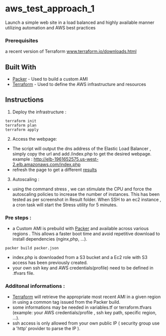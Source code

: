 # aws_test_approach_1
Launch a simple web site in a load balanced and highly available manner utilizing automation and AWS best practices


### Prerequisites
a recent version of Terraform
www.terraform.io/downloads.html 

## Built With

* [Packer](https://www.packer.io) - Used to build a custom AMI 
* [Terraform](https://www.terraform.io) - Used to define the AWS infrastructure and resources 

## Instructions 
1) Deploy the infrastructure : 
``` 
terraform init 
terraform plan 
terraform apply
```
2) Access the webpage: 

- The script will output the dns address of the Elastic Load Balancer , simply copy the url and add /index.php to get the desired webpage.  
example : http://elb-1961652575.us-west-2.elb.amazonaws.com/index.php 
- refresh the page to get a different [results](https://github.com/nicohouillon/aws_test_approach_1/tree/master/results) 

3) Autoscaling :
- using the command stress , we can stimulate the CPU and force the autoscaling policies to increase the number of instances.
This has been tested as per screenshot in Result folder. When SSH to an ec2 instance , a cron task will start the Stress utility for 5 minutes.

### Pre steps :
* a Custom AMI is prebuild with [Packer]() and available across various regions . 
This allows a faster boot time and avoid repetitive download to install dependencies (nginx,php, ...).
```
packer build packer.json 
```
* index.php is downloaded from a S3 bucket and a Ec2 role with S3 access has been previously created. 
* your own ssh key and AWS credentials(profile) need to be defined in .tfvars file.
### Additonal informations :
* [Terraform]() will retrieve the appropriate most recent AMI in a given region in using a common tag issued from the Packer build.
* some informations may be needed in variables.tf or terraform.tfvars (example: your AWS credentials/profile , ssh key path, specific region, ...). 
* ssh access is only allowed from your own public IP ( security group use a 'http' provider to parse the IP ).


